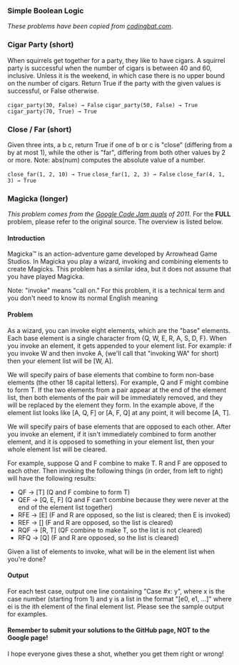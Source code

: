 ### Simple Boolean Logic

_These problems have been copied from [codingbat.com](http://codingbat.com/)_.

### Cigar Party (short)


When squirrels get together for a party, they like to have cigars. A squirrel party is successful when the number of cigars is between 40 and 60, inclusive. Unless it is the weekend, in which case there is no upper bound on the number of cigars. Return True if the party with the given values is successful, or False otherwise. 

```cigar_party(30, False) → False``` 
```cigar_party(50, False) → True ``` 
```cigar_party(70, True) → True``` 


### Close / Far (short)

Given three ints, a b c, return True if one of b or c is "close" (differing from a by at most 1), while the other is "far", differing from both other values by 2 or more. Note: abs(num) computes the absolute value of a number. 

```close_far(1, 2, 10) → True```
```close_far(1, 2, 3) → False```
```close_far(4, 1, 3) → True```

### Magicka (longer)
_This problem comes from the [Google Code Jam quals](https://code.google.com/codejam/contest/975485/dashboard#s=p1) of 2011._ For the **FULL** problem, please refer to the original source. The overview is listed below.

#### Introduction

Magicka™ is an action-adventure game developed by Arrowhead Game Studios. In Magicka you play a wizard, invoking and combining elements to create Magicks. This problem has a similar idea, but it does not assume that you have played Magicka.

Note: "invoke" means "call on." For this problem, it is a technical term and you don't need to know its normal English meaning

#### Problem

As a wizard, you can invoke eight elements, which are the "base" elements. Each base element is a single character from {Q, W, E, R, A, S, D, F}. When you invoke an element, it gets appended to your element list. For example: if you invoke W and then invoke A, (we'll call that "invoking WA" for short) then your element list will be [W, A].

We will specify pairs of base elements that combine to form non-base elements (the other 18 capital letters). For example, Q and F might combine to form T. If the two elements from a pair appear at the end of the element list, then both elements of the pair will be immediately removed, and they will be replaced by the element they form. In the example above, if the element list looks like [A, Q, F] or [A, F, Q] at any point, it will become [A, T].

We will specify pairs of base elements that are opposed to each other. After you invoke an element, if it isn't immediately combined to form another element, and it is opposed to something in your element list, then your whole element list will be cleared.

For example, suppose Q and F combine to make T. R and F are opposed to each other. Then invoking the following things (in order, from left to right) will have the following results:

* QF → [T] (Q and F combine to form T)
* QEF → [Q, E, F] (Q and F can't combine because they were never at the end of the element list together)
* RFE → [E] (F and R are opposed, so the list is cleared; then E is invoked)
* REF → [] (F and R are opposed, so the list is cleared)
* RQF → [R, T] (QF combine to make T, so the list is not cleared)
* RFQ → [Q] (F and R are opposed, so the list is cleared)

Given a list of elements to invoke, what will be in the element list when you're done?

#### Output

For each test case, output one line containing "Case #x: y", where x is the case number (starting from 1) and y is a list in the format "[e0, e1, ...]" where ei is the ith element of the final element list. Please see the sample output for examples.

#### Remember to submit your solutions to the GitHub page, NOT to the Google page!

I hope everyone gives these a shot, whether you get them right or wrong! 
